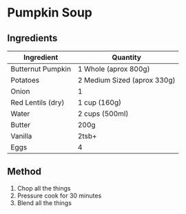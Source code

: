 # Pumpkin Soup

## Ingredients

| Ingredient        | Quantity                    |
| ----------------- | --------------------------- | 
| Butternut Pumpkin | 1 Whole (aprox 800g)        |
| Potatoes          | 2 Medium Sized (aprox 330g) |
| Onion             | 1                           |
| Red Lentils (dry) | 1 cup (160g)                |
| Water             | 2 cups (500ml)              |
| Butter            | 200g                        |
| Vanilla           | 2tsb+                       |
| Eggs              | 4                           |


## Method

1. Chop all the things
2. Pressure cook for 30 minutes
3. Blend all the things
